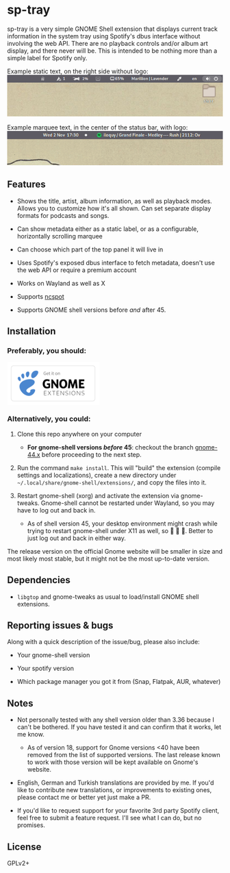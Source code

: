 # sp-tray

sp-tray is a very simple GNOME Shell extension that displays current track information in the system tray using Spotify's dbus interface without involving the web API. There are no playback controls and/or album art display, and there never will be. This is intended to be nothing more than a simple label for Spotify only.

Example static text, on the right side without logo:  
![static](./example_static.png)  

Example marquee text, in the center of the status bar, with logo:  
![marquee](./example_marquee.gif)

## Features

- Shows the title, artist, album information, as well as playback modes. Allows you to customize how it's all shown. Can set separate display formats for podcasts and songs.

- Can show metadata either as a static label, or as a configurable, horizontally scrolling marquee

- Can choose which part of the top panel it will live in

- Uses Spotify's exposed dbus interface to fetch metadata, doesn't use the web API or require a premium account

- Works on Wayland as well as X

- Supports [ncspot](https://github.com/hrkfdn/ncspot)

- Supports GNOME shell versions before _and_ after 45. 

## Installation

### Preferably, you should:

[<img src="https://raw.githubusercontent.com/andyholmes/gnome-shell-extensions-badge/master/get-it-on-ego.svg?sanitize=true" alt="Get it on GNOME Extensions" height="100" align="middle">][extlink]

### Alternatively, you could:

1. Clone this repo anywhere on your computer
 
    - **For gnome-shell versions _before_ 45**: checkout the branch [gnome-44.x](https://github.com/esenliyim/sp-tray/tree/gnome-44.x) before proceeding to the next step. 

2. Run the command `make install`. This will "build" the extension (compile settings and localizations), create a new directory under `~/.local/share/gnome-shell/extensions/`, and copy the files into it. 

3. Restart gnome-shell (xorg) and activate the extension via gnome-tweaks. Gnome-shell cannot be restarted under Wayland, so you may have to log out and back in.
    - As of shell version 45, your desktop environment might crash while trying to restart gnome-shell under X11 as well, so :tada: :tada: :tada:. Better to just log out and back in either way.

The release version on the official Gnome website will be smaller in size and most likely most stable, but it might not be the most up-to-date version.

## Dependencies

- `libgtop` and gnome-tweaks as usual to load/install GNOME shell extensions.

## Reporting issues & bugs

Along with a quick description of the issue/bug, please also include:

- Your gnome-shell version

- Your spotify version

- Which package manager you got it from (Snap, Flatpak, AUR, whatever)

## Notes

- Not personally tested with any shell version older than 3.36 because I can't be bothered. If you have tested it and can confirm that it works, let me know.
    - As of version 18, support for Gnome versions <40 have been removed from the list of supported versions. The last release known to work with those version will be kept available on Gnome's website.

- English, German and Turkish translations are provided by me. If you'd like to contribute new translations, or improvements to existing ones, please contact me or better yet just make a PR.

- If you'd like to request support for your favorite 3rd party Spotify client, feel free to submit a feature request. I'll see what I can do, but no promises.

## License

GPLv2+

[extlink]: https://extensions.gnome.org/extension/4472/spotify-tray/
